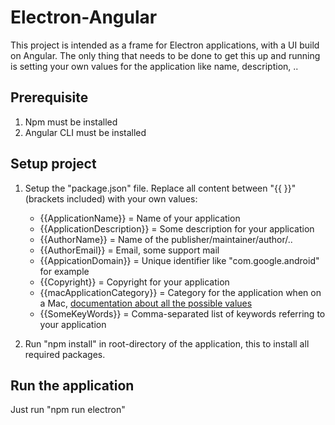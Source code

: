 # Electron-Angular
This project is intended as a frame for Electron applications, with a UI build on Angular.
The only thing that needs to be done to get this up and running is setting your own values for the application like name, description, ..

## Prerequisite
1. Npm must be installed
2. Angular CLI must be installed

## Setup project

1. Setup the "package.json" file. Replace all content between "{{ }}" (brackets included) with your own values:
    * {{ApplicationName}} = Name of your application
    * {{ApplicationDescription}} = Some description for your application
    * {{AuthorName}} = Name of the publisher/maintainer/author/..
    * {{AuthorEmail}} = Email, some support mail
    * {{AppicationDomain}} = Unique identifier like "com.google.android" for example
    * {{Copyright}} = Copyright for your application
    * {{macApplicationCategory}} = Category for the application when on a Mac, [documentation about all the possible values](https://developer.apple.com/library/archive/documentation/General/Reference/InfoPlistKeyReference/Articles/LaunchServicesKeys.html#//apple_ref/doc/uid/TP40009250-SW8)
    * {{SomeKeyWords}} = Comma-separated list of keywords referring to your application
    
2. Run "npm install" in root-directory of the application, this to install all required packages.

## Run the application
Just run "npm run electron"
